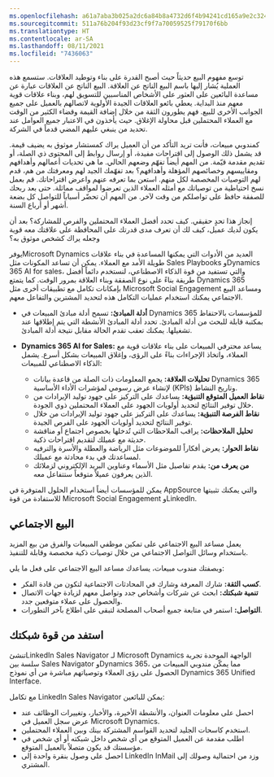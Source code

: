 ```yaml
---
ms.openlocfilehash: a61a7aba3b025a2dc6a84b8a4732d6f4b94241cd165a9e2c324b5518421db9ec
ms.sourcegitcommit: 511a76b204f93d23cf9f7a70059525f79170f6bb
ms.translationtype: HT
ms.contentlocale: ar-SA
ms.lasthandoff: 08/11/2021
ms.locfileid: "7436063"
---
```

توسع مفهوم البيع حديثاً حيث أصبح القدرة على بناء وتوطيد العلاقات. ستسمع هذه العملية يُشار إليها باسم البيع الناتج عن العلاقة. البيع الناتج عن العلاقات عبارة عن مساعدة البائعين على العثور على الأشخاص المناسبين للتسويق لهم، وبناء علاقات قوية معهم منذ البداية. يعطي بائعو العلاقات الجيدة الأولوية لاتصالهم بالعميل على جميع الجوانب الأخرى للبيع. فهم يطورون الثقة من خلال إضافة القيمة وقضاء الكثير من الوقت مع العملاء المحتملين قبل محاولة الإغلاق. حيث يأخذون في الاعتبار جميع العوامل عند تحديد من ينبغي عليهم المضي قدماً في الشركة.

كمندوبي مبيعات، فأنت تريد التأكد من أن العميل يراك كمستشار موثوق به يضيف قيمة. قد يشمل ذلك الوصول إلى اقتراحات مفيدة، أو إرسال روابط إلى المحتوى ذي الصلة، أو تقديم مقدمة قيّمة. من المهم أيضاً تفهّم وضعهم الحالي. ما هي تحديات أعمالهم وأهدافهم ومقاييسهم وخصائصهم المؤهلة وأهدافهم؟ بعد تفهّمك الجيد لهم ومعرفتك من هم، قدم لهم التوصيات المخصصة لكل منهم. استعن بما تعرفه عنهم واعرض اقتراحاتك. قم بعمل نسخ احتياطية من توصياتك مع أمثله العملاء الذين تعرضوا لمواقف مماثلة. حتى بعد ربحك للصفقة حافظ على تواصلكم من وقت لآخر. من المهم أن تحضّر أسباباً للتواصل كل بضعة أشهر أو أرباع السنة.

إنجاز هذا تحدٍ حقيقي. كيف تحدد أفضل العملاء المحتملين والفرص للمشاركة؟ بعد أن يكون لديك عميل، كيف لك أن تعرف مدى قدرتك على المحافظة على علاقتك معه قوية وجعله يراك كشخص موثوق به؟

يوفرMicrosoft Dynamics العديد من الأدوات التي يمكنها المساعدة في بناء علاقات طويلة الأمد مع العملاء. يمكن أن تساعد المكونات مثل Sales Playbooks وDynamics 365 AI for sales، والتي تستفيد من قوة الذكاء الاصطناعي، لنستخدم دائماً أفضل طريقة بناءً على نوع الصفقة وبناء العلاقة بمرور الوقت. كما يتمتع Dynamics 365 بإمكانات تكامل مع تطبيقات أخرى مثل Microsoft Social Engagement ومساعد البيع الاجتماعي يمكنك استخدام عمليات التكامل هذه لتحديد المشترين والتفاعل معهم.

- **أدلة المبادئ:** تسمح أدلة مبادئ المبيعات في Dynamics 365 للمؤسسات بالاحتفاظ بمكتبة قابلة للبحث من أدلة المبادئ. تحدد أدلة المبادئ الأنشطة التي يتم إطلاقها عند تشغيلها. يمكنك تعقب تقدم الحالة مقابل نتيجة أدلة المبادئ.
- **Dynamics 365 AI for Sales:** يساعد محترفي المبيعات على بناء علاقات قوية مع العملاء، واتخاذ الإجراءات بناءً على الرؤى، وإغلاق المبيعات بشكل أسرع. يشمل الذكاء الاصطناعي للمبيعات:

    - **تحليلات العلاقة:** يجمع المعلومات ذات الصلة من قاعدة بيانات Dynamics 365 لإنشاء عرض رسومي لمؤشرات الأداء الأساسية (KPIs) وتاريخ النشاط.
    - **نقاط العميل المتوقع التنبؤية:** يساعدك على التركيز على جهود توليد الإيرادات من خلال توفير النتائج لتحديد أولويات الجهود على العملاء المحتملين ذوي الجودة.
    - **نقاط الفرصة التنبؤية:** يساعدك على التركيز على جهود توليد الإيرادات من خلال توفير النتائج لتحديد أولويات الجهود على الفرص الجيدة.
    - **تحليل الملاحظات:** يراقب الملاحظات التي تُدخلها بخصوص اجتماع أو مناقشة حديثة مع عميلك لتقديم اقتراحات ذكية.
    - **نقاط الحوار:** يعرض أفكاراً للموضوعات مثل الرياضة والعطلة والأسرة والترفيه لمساعدتك في بدء محادثة مع عميلك.
    - **من يعرف من:** يقدم تفاصيل مثل الأسماء وعناوين البريد الإلكتروني لزملائك الذين يعرفون عميلاً متوقعاً ستتفاعل معه.

يمكن للمؤسسات أيضاً استخدام الحلول المتوفرة في AppSource والتي يمكنك تثبيتها للاستفادة من قوة Microsoft Social Engagement وLinkedIn.

## <a name="social-selling"></a>البيع الاجتماعي

يعمل مساعد البيع الاجتماعي على تمكين موظفي المبيعات والفرق من بيع المزيد باستخدام وسائل التواصل الاجتماعي من خلال توصيات ذكية مخصصة وقابلة للتنفيذ.

وبصفتك مندوب مبيعات، يساعدك مساعد البيع الاجتماعي على فعل ما يلي:

- **كسب الثقة:** شارك المعرفة وشارك في المحادثات الاجتماعية لتكون من قادة الفكر.
- **تنمية شبكتك:** ابحث عن شركات وأشخاص جدد وتواصل معهم لزيادة جهات الاتصال والحصول على عملاء متوقعين جدد.
- **التواصل:** استمر في متابعة جميع أصحاب المصلحة لتبقى على اطلاع بآخر التطورات.

## <a name="take-advantage-of-the-power-of-your-network"></a>استفد من قوة شبكتك

تنشئLinkedIn Sales Navigator لـ Microsoft Dynamics الواجهة الموحدة تجربة سلسة بين Sales Navigator وDynamics 365، مما يمكّن مندوبي المبيعات من الحصول على رؤى العملاء وتوصياتهم مباشرة من أي نموذج Dynamics 365 Unified Interface.

مع تكامل LinkedIn Sales Navigator يمكن للبائعين:

- احصل على معلومات العنوان، والأنشطة الأخيرة، والأخبار، وتغييرات الوظائف عند عرض سجل العميل في Microsoft Dynamics.
- استخدم كاسحات الجليد لتحديد القواسم المشتركة بينك وبين العملاء المحتملين.
- اطلب مقدمة عن العميل المتوقع من أي شخص داخل شبكته أو أي شخص في مؤسستك قد يكون متصلاً بالعميل المتوقع.
- احصل على وصول بنقرة واحدة إلى LinkedIn InMail وزد من احتمالية وصولك إلى المشتري.

